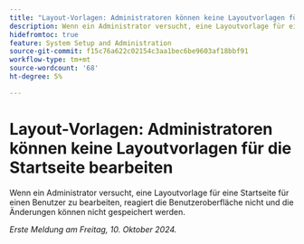 ```yaml
---
title: "Layout-Vorlagen: Administratoren können keine Layoutvorlagen für die Startseite bearbeiten"
description: Wenn ein Administrator versucht, eine Layoutvorlage für eine Startseite für einen Benutzer zu bearbeiten, reagiert die Benutzeroberfläche nicht und die Änderungen können nicht gespeichert werden.
hidefromtoc: true
feature: System Setup and Administration
source-git-commit: f15c76a622c02154c3aa1bec6be9603af18bbf91
workflow-type: tm+mt
source-wordcount: '68'
ht-degree: 5%

---
```


# Layout-Vorlagen: Administratoren können keine Layoutvorlagen für die Startseite bearbeiten

Wenn ein Administrator versucht, eine Layoutvorlage für eine Startseite für einen Benutzer zu bearbeiten, reagiert die Benutzeroberfläche nicht und die Änderungen können nicht gespeichert werden.

_Erste Meldung am Freitag, 10. Oktober 2024._
